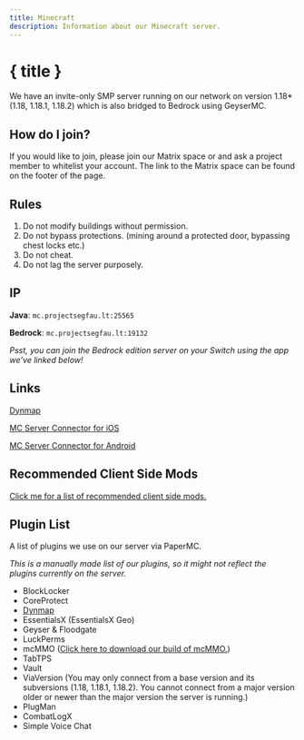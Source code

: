 ```yaml
---
title: Minecraft
description: Information about our Minecraft server.
---
```


# { title }

We have an invite-only SMP server running on our network on version 1.18\* (1.18, 1.18.1, 1.18.2) which is also bridged to Bedrock using GeyserMC.

## How do I join?

If you would like to join, please join our Matrix space or and ask a project member to whitelist your account. The link to the Matrix space can be found on the footer of the page.

## Rules

1. Do not modify buildings without permission.
2. Do not bypass protections. (mining around a protected door, bypassing chest locks etc.)
3. Do not cheat.
4. Do not lag the server purposely.

## IP

**Java**: `mc.projectsegfau.lt:25565`

**Bedrock**: `mc.projectsegfau.lt:19132`

_Psst, you can join the Bedrock edition server on your Switch using the app we’ve linked below!_

## Links

[Dynmap](https://map.mc.projectsegfau.lt/)

[MC Server Connector for iOS](https://apps.apple.com/us/app/mc-server-connector/id1548251304/)

[MC Server Connector for Android](https://play.google.com/store/apps/details?id=com.smokiem.mcserverconnector/)

## Recommended Client Side Mods

[Click me for a list of recommended client side mods.](/minecraft/client-side-mods)

## Plugin List

A list of plugins we use on our server via PaperMC.

_This is a manually made list of our plugins, so it might not reflect the plugins currently on the server._

-   BlockLocker
-   CoreProtect
-   [Dynmap](https://map.mc.projectsegfau.lt/)
-   EssentialsX (EssentialsX Geo)
-   Geyser & Floodgate
-   LuckPerms
-   mcMMO ([Click here to download our build of mcMMO.](https://dl.odyssey346.dev/Software/mcMMO.jar))
-   TabTPS
-   Vault
-   ViaVersion (You may only connect from a base version and its subversions (1.18, 1.18.1, 1.18.2). You cannot connect from a major version older or newer than the major version the server is running.)
-   PlugMan
-   CombatLogX
-   Simple Voice Chat
